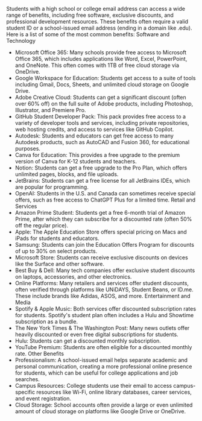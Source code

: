 Students with a high school or college email address can access a wide range of benefits, including free software, exclusive discounts, and professional development resources. These benefits often require a valid student ID or a school-issued email address (ending in a domain like .edu).
Here is a list of some of the most common benefits:
Software and Technology
 * Microsoft Office 365: Many schools provide free access to Microsoft Office 365, which includes applications like Word, Excel, PowerPoint, and OneNote. This often comes with 1TB of free cloud storage via OneDrive.
 * Google Workspace for Education: Students get access to a suite of tools including Gmail, Docs, Sheets, and unlimited cloud storage on Google Drive.
 * Adobe Creative Cloud: Students can get a significant discount (often over 60% off) on the full suite of Adobe products, including Photoshop, Illustrator, and Premiere Pro.
 * GitHub Student Developer Pack: This pack provides free access to a variety of developer tools and services, including private repositories, web hosting credits, and access to services like GitHub Copilot.
 * Autodesk: Students and educators can get free access to many Autodesk products, such as AutoCAD and Fusion 360, for educational purposes.
 * Canva for Education: This provides a free upgrade to the premium version of Canva for K-12 students and teachers.
 * Notion: Students can get a free upgrade to the Pro Plan, which offers unlimited pages, blocks, and file uploads.
 * JetBrains: Students can get a free license for all JetBrains IDEs, which are popular for programming.
 * OpenAI: Students in the U.S. and Canada can sometimes receive special offers, such as free access to ChatGPT Plus for a limited time.
Retail and Services
 * Amazon Prime Student: Students get a free 6-month trial of Amazon Prime, after which they can subscribe for a discounted rate (often 50% off the regular price).
 * Apple: The Apple Education Store offers special pricing on Macs and iPads for students and educators.
 * Samsung: Students can join the Education Offers Program for discounts of up to 30% on select products.
 * Microsoft Store: Students can receive exclusive discounts on devices like the Surface and other software.
 * Best Buy & Dell: Many tech companies offer exclusive student discounts on laptops, accessories, and other electronics.
 * Online Platforms: Many retailers and services offer student discounts, often verified through platforms like UNiDAYS, Student Beans, or ID.me. These include brands like Adidas, ASOS, and more.
Entertainment and Media
 * Spotify & Apple Music: Both services offer discounted subscription rates for students. Spotify's student plan often includes a Hulu and Showtime subscription as a bundle.
 * The New York Times & The Washington Post: Many news outlets offer heavily discounted or even free digital subscriptions for students.
 * Hulu: Students can get a discounted monthly subscription.
 * YouTube Premium: Students are often eligible for a discounted monthly rate.
Other Benefits
 * Professionalism: A school-issued email helps separate academic and personal communication, creating a more professional online presence for students, which can be useful for college applications and job searches.
 * Campus Resources: College students use their email to access campus-specific resources like Wi-Fi, online library databases, career services, and event registration.
 * Cloud Storage: School accounts often provide a large or even unlimited amount of cloud storage on platforms like Google Drive or OneDrive.
